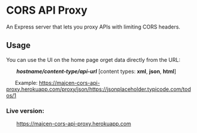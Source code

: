 # CORS API Proxy

An Express server that lets you proxy APIs with limiting CORS headers.

## Usage

You can use the UI on the home page orget data directly from the URL:

&nbsp;&nbsp;&nbsp;&nbsp;&nbsp;&nbsp; ***hostname/content-type/api-url***  [content types: **xml**, **json**, **html**]

&nbsp;&nbsp;&nbsp;&nbsp;&nbsp;&nbsp;Example: https://majcen-cors-api-proxy.herokuapp.com/proxy/json/https://jsonplaceholder.typicode.com/todos/1

### Live version:
&nbsp;&nbsp;&nbsp;&nbsp;&nbsp;&nbsp; https://majcen-cors-api-proxy.herokuapp.com